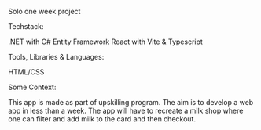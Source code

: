 Solo one week project

Techstack:

.NET with C#
Entity Framework
React with Vite & Typescript

Tools, Libraries & Languages:

HTML/CSS

Some Context:

This app is made as part of <salt /> upskilling program. The aim is to develop a web app in less than a week. The app will have to recreate a milk shop where one can filter and add milk to the card and then checkout.

